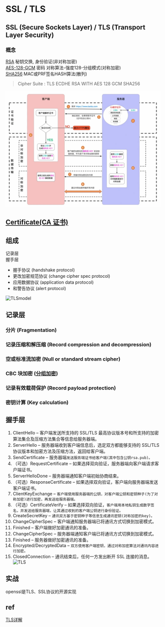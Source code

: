 # SSL / TLS

## SSL (Secure Sockets Layer) / TLS (Transport Layer Security)

### 概念

[RSA](RSA.md) 秘钥交换, 身份验证(非对称加密)  
[AES-128-GCM](AES.md) 密码 对称算法-强度128-分组模式(对称加密)  
[SHA256](SHA.md) MAC或PRF签名HASH算法(散列)  

> Cipher Suite : TLS ECDHE RSA WITH AES 128 GCM SHA256

![ssltls](res/ssltls)

## [Certificate(CA 证书)](CA.md)

## 组成

记录层  
握手层  

- 握手协议 (handshake protocol)
- 更改加密规范协议 (change cipher spec protocol)
- 应用数据协议 (application data protocol)
- 和警告协议 (alert protocol)  

![TLSmodel](res/TLS-model)

## 记录层

### 分片 (Fragmentation)

### 记录压缩和解压缩 (Record compression and decompression)

### 空或标准流加密 (Null or standard stream cipher)

### CBC 块加密 ([分组加密](cryptMode.md))

### 记录有效载荷保护 (Record payload protection)

### 密钥计算 (Key calculation)

## 握手层

1. ClientHello – 客户端发送所支持的 SSL/TLS 最高协议版本号和所支持的加密算法集合及压缩方法集合等信息给服务器端。
2. ServerHello – 服务器端收到客户端信息后，选定双方都能够支持的 SSL/TLS 协议版本和加密方法及压缩方法，返回给客户端。
3. SendCertificate – 服务器端`发送服务端证书给客户端(其中包含公钥rsa.pub)。`
4. （可选）RequestCertificate – 如果选择双向验证，服务器端向客户端请求客户端证书。
5. ServerHelloDone – 服务器端通知客户端初始协商结束。
6. （可选）ResponseCertificate – 如果选择双向验证，客户端向服务器端发送客户端证书。
7. ClientKeyExchange – `客户端使用服务器端的公钥，对客户端公钥和密钥种子(为了对称加密)进行加密，再发送给服务器端。`
8. （可选）CertificateVerify – 如果选择双向验证，`客户端用本地私钥生成数字签名，并发送给服务器端，让其通过收到的客户端公钥进行身份验证。`
9. CreateSecretKey – `通讯双方基于密钥种子等信息生成通讯密钥(对称加密的key)。`
10. ChangeCipherSpec – 客户端通知服务器端已将通讯方式切换到加密模式。
11. Finished – 客户端做好加密通讯的准备。
12. ChangeCipherSpec – 服务器端通知客户端已将通讯方式切换到加密模式。
13. Finished – 服务器做好加密通讯的准备。
14. Encrypted/DecryptedData – `双方使用客户端密钥，通过对称加密算法对通讯内容进行加密。`
15. ClosedConnection – 通讯结束后，任何一方发出断开 SSL 连接的消息。
![TLS](res/TLS.png)

## 实战

openssl是TLS、SSL协议的开源实现

## ref

[TLS详解](https://www.codercto.com/a/24035.html)
